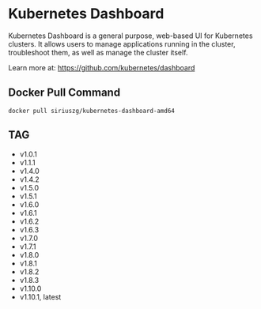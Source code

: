 # Kubernetes Dashboard

Kubernetes Dashboard is a general purpose, web-based UI for Kubernetes clusters.
It allows users to manage applications running in the cluster, troubleshoot them,
as well as manage the cluster itself.

Learn more at: <https://github.com/kubernetes/dashboard>

## Docker Pull Command

`docker pull siriuszg/kubernetes-dashboard-amd64`

## TAG

* v1.0.1
* v1.1.1
* v1.4.0
* v1.4.2
* v1.5.0
* v1.5.1
* v1.6.0
* v1.6.1
* v1.6.2
* v1.6.3
* v1.7.0
* v1.7.1
* v1.8.0
* v1.8.1
* v1.8.2
* v1.8.3
* v1.10.0
* v1.10.1, latest
